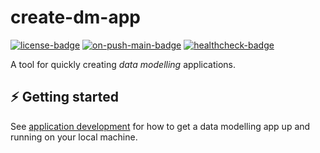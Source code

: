 
# create-dm-app

[![license-badge]][license]
[![on-push-main-badge]][on-push-main-workflow]
[![healthcheck-badge]][healthcheck-workflow]

A tool for quickly creating _data modelling_ applications.

## :zap: Getting started

See [application development](https://equinor.github.io/dm-docs/docs/guides/application-development) for how to get a data modelling app up and running on your local machine.

[license-badge]: https://img.shields.io/badge/License-MIT-yellow.svg
[license]: https://github.com/equinor/create-dm-app/blob/main/LICENSE
[on-push-main-badge]: https://github.com/equinor/create-dm-app/actions/workflows/on-push.yaml/badge.svg
[on-push-main-workflow]: https://github.com/equinor/dm-core-packages/actions/workflows/on-push.yaml
[healthcheck-badge]: https://github.com/equinor/create-dm-app/actions/workflows/on-schedule-nightly.yaml/badge.svg
[healthcheck-workflow]: https://github.com/equinor/create-dm-app/actions/workflows/on-schedule-nightly.yaml
